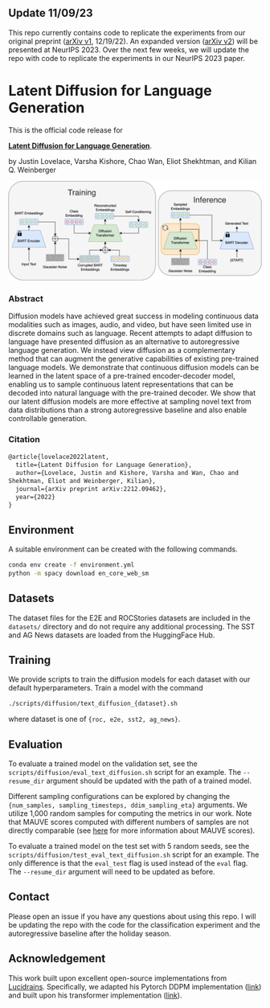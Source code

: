 ## Update 11/09/23

This repo currently contains code to replicate the experiments from our original preprint ([arXiv v1](https://arxiv.org/abs/2212.09462v1), 12/19/22). An expanded version ([arXiv v2](https://arxiv.org/abs/2212.09462)) will be presented at NeurIPS 2023. Over the next few weeks, we will update the repo with code to replicate the experiments in our NeurIPS 2023 paper.

# Latent Diffusion for Language Generation

This is the official code release for

[**Latent Diffusion for Language Generation**](https://arxiv.org/abs/2212.09462).

by Justin Lovelace, Varsha Kishore, Chao Wan, Eliot Shekhtman, and Kilian Q. Weinberger

![Figure](figures/method.png)

### Abstract
Diffusion models have achieved great success in modeling continuous data modalities such as images, audio, and video, but have seen limited use in discrete domains such as language. Recent attempts to adapt diffusion to language have presented diffusion as an alternative to autoregressive language generation. We instead view diffusion as a complementary method that can augment the generative capabilities of existing pre-trained language models. We demonstrate that continuous diffusion models can be learned in the latent space of a pre-trained encoder-decoder model, enabling us to sample continuous latent representations that can be decoded into natural language with the pre-trained decoder. We show that our latent diffusion models are more effective at sampling novel text from data distributions than a strong autoregressive baseline and also enable controllable generation.

### Citation
```
@article{lovelace2022latent,
  title={Latent Diffusion for Language Generation},
  author={Lovelace, Justin and Kishore, Varsha and Wan, Chao and Shekhtman, Eliot and Weinberger, Kilian},
  journal={arXiv preprint arXiv:2212.09462},
  year={2022}
}
```


## Environment
A suitable environment can be created with the following commands. 
```bash
conda env create -f environment.yml
python -m spacy download en_core_web_sm
```

## Datasets

The dataset files for the E2E and ROCStories datasets are included in the `datasets/` directory and do not require any additional processing. The SST and AG News datasets are loaded from the HuggingFace Hub.

## Training

We provide scripts to train the diffusion models for each dataset with our default hyperparameters. Train a model with the command 
```bash
./scripts/diffusion/text_diffusion_{dataset}.sh
``` 
where dataset is one of `{roc, e2e, sst2, ag_news}`.

## Evaluation
To evaluate a trained model on the validation set, see the `scripts/diffusion/eval_text_diffusion.sh` script for an example. The `--resume_dir` argument should be updated with the path of a trained model. 


Different sampling configurations can be explored by changing the `{num_samples, sampling_timesteps, ddim_sampling_eta}` arguments. We utilize 1,000 random samples for computing the metrics in our work. Note that MAUVE scores computed with different numbers of samples are not directly comparable (see [here](https://github.com/krishnap25/mauve) for more information about MAUVE scores).

To evaluate a trained model on the test set with 5 random seeds, see the `scripts/diffusion/test_eval_text_diffusion.sh` script for an example. The only difference is that the `eval_test` flag is used instead of the `eval` flag. The `--resume_dir` argument will need to be updated as before.

## Contact
Please open an issue if you have any questions about using this repo. I will be updating the repo with the code for the classification experiment and the autoregressive baseline after the holiday season.


## Acknowledgement
This work built upon excellent open-source implementations from [Lucidrains](https://github.com/lucidrains). Specifically, we adapted his Pytorch DDPM implementation ([link](https://github.com/lucidrains/denoising-diffusion-pytorch)) and built upon his transformer implementation ([link](https://github.com/lucidrains/x-transformers)).